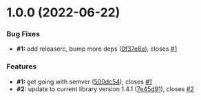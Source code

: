 # 1.0.0 (2022-06-22)


### Bug Fixes

* **#1:** add releaserc, bump more deps ([0f37e8a](https://github.com/StephanHCB/go-generator-git/commit/0f37e8a91ea95fd6639a9e0b45e23c7d610c2d5d)), closes [#1](https://github.com/StephanHCB/go-generator-git/issues/1)


### Features

* **#1:** get going with semver ([500dc54](https://github.com/StephanHCB/go-generator-git/commit/500dc547ab57e986589408d2fe5bbce848ef14da)), closes [#1](https://github.com/StephanHCB/go-generator-git/issues/1)
* **#2:** update to current library version 1.4.1 ([7e45d91](https://github.com/StephanHCB/go-generator-git/commit/7e45d914754f86d93ac81374a9cf521b1d41d374)), closes [#2](https://github.com/StephanHCB/go-generator-git/issues/2)
